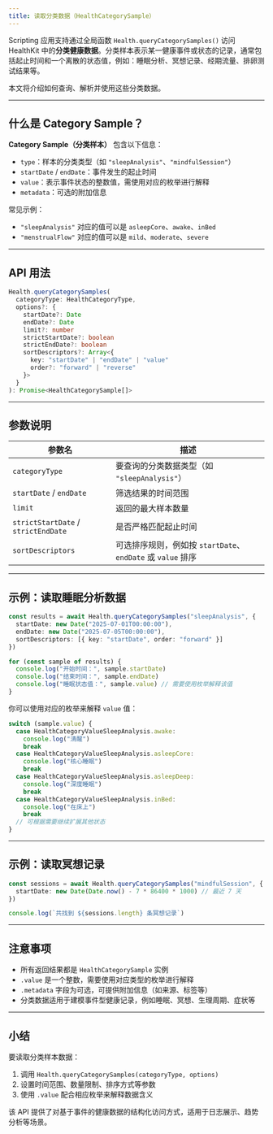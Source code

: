 ```yaml
---
title: 读取分类数据（HealthCategorySample）
---
```

Scripting 应用支持通过全局函数 `Health.queryCategorySamples()` 访问 HealthKit 中的**分类健康数据**。分类样本表示某一健康事件或状态的记录，通常包括起止时间和一个离散的状态值，例如：睡眠分析、冥想记录、经期流量、排卵测试结果等。

本文将介绍如何查询、解析并使用这些分类数据。

---

## 什么是 Category Sample？

**Category Sample（分类样本）** 包含以下信息：

* `type`：样本的分类类型（如 `"sleepAnalysis"`、`"mindfulSession"`）
* `startDate` / `endDate`：事件发生的起止时间
* `value`：表示事件状态的整数值，需使用对应的枚举进行解释
* `metadata`：可选的附加信息

常见示例：

* `"sleepAnalysis"` 对应的值可以是 `asleepCore`、`awake`、`inBed`
* `"menstrualFlow"` 对应的值可以是 `mild`、`moderate`、`severe`

---

## API 用法

```ts
Health.queryCategorySamples(
  categoryType: HealthCategoryType,
  options?: {
    startDate?: Date
    endDate?: Date
    limit?: number
    strictStartDate?: boolean
    strictEndDate?: boolean
    sortDescriptors?: Array<{
      key: "startDate" | "endDate" | "value"
      order?: "forward" | "reverse"
    }>
  }
): Promise<HealthCategorySample[]>
```

---

## 参数说明

| 参数名                                 | 描述                                            |
| ----------------------------------- | --------------------------------------------- |
| `categoryType`                      | 要查询的分类数据类型（如 `"sleepAnalysis"`）               |
| `startDate` / `endDate`             | 筛选结果的时间范围                                     |
| `limit`                             | 返回的最大样本数量                                     |
| `strictStartDate` / `strictEndDate` | 是否严格匹配起止时间                                    |
| `sortDescriptors`                   | 可选排序规则，例如按 `startDate`、`endDate` 或 `value` 排序 |

---

## 示例：读取睡眠分析数据

```ts
const results = await Health.queryCategorySamples("sleepAnalysis", {
  startDate: new Date("2025-07-01T00:00:00"),
  endDate: new Date("2025-07-05T00:00:00"),
  sortDescriptors: [{ key: "startDate", order: "forward" }]
})

for (const sample of results) {
  console.log("开始时间：", sample.startDate)
  console.log("结束时间：", sample.endDate)
  console.log("睡眠状态值：", sample.value) // 需要使用枚举解释该值
}
```

你可以使用对应的枚举来解释 `value` 值：

```ts
switch (sample.value) {
  case HealthCategoryValueSleepAnalysis.awake:
    console.log("清醒")
    break
  case HealthCategoryValueSleepAnalysis.asleepCore:
    console.log("核心睡眠")
    break
  case HealthCategoryValueSleepAnalysis.asleepDeep:
    console.log("深度睡眠")
    break
  case HealthCategoryValueSleepAnalysis.inBed:
    console.log("在床上")
    break
  // 可根据需要继续扩展其他状态
}
```

---

## 示例：读取冥想记录

```ts
const sessions = await Health.queryCategorySamples("mindfulSession", {
  startDate: new Date(Date.now() - 7 * 86400 * 1000) // 最近 7 天
})

console.log(`共找到 ${sessions.length} 条冥想记录`)
```

---

## 注意事项

* 所有返回结果都是 `HealthCategorySample` 实例
* `.value` 是一个整数，需要使用对应类型的枚举进行解释
* `.metadata` 字段为可选，可提供附加信息（如来源、标签等）
* 分类数据适用于建模事件型健康记录，例如睡眠、冥想、生理周期、症状等

---

## 小结

要读取分类样本数据：

1. 调用 `Health.queryCategorySamples(categoryType, options)`
2. 设置时间范围、数量限制、排序方式等参数
3. 使用 `.value` 配合相应枚举来解释数据含义

该 API 提供了对基于事件的健康数据的结构化访问方式，适用于日志展示、趋势分析等场景。
